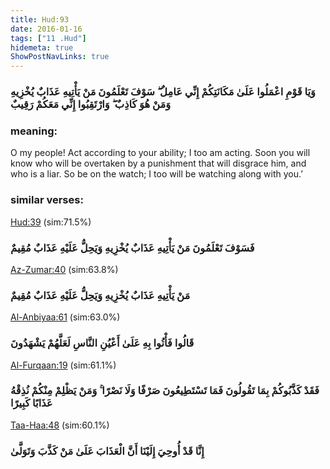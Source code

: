 ```yaml
---
title: Hud:93
date: 2016-01-16
tags: ["11 .Hud"]
hidemeta: true 
ShowPostNavLinks: true 
---
```

### وَيَا قَوْمِ اعْمَلُوا عَلَىٰ مَكَانَتِكُمْ إِنِّي عَامِلٌ ۖ سَوْفَ تَعْلَمُونَ مَنْ يَأْتِيهِ عَذَابٌ يُخْزِيهِ وَمَنْ هُوَ كَاذِبٌ ۖ وَارْتَقِبُوا إِنِّي مَعَكُمْ رَقِيبٌ
### meaning: 
O my people! Act according to your ability; I too am acting. Soon you will know who will be overtaken by a punishment that will disgrace him, and who is a liar. So be on the watch; I too will be watching along with you.’
### similar verses: 

[Hud:39](/11/39) (sim:71.5%)

### فَسَوْفَ تَعْلَمُونَ مَنْ يَأْتِيهِ عَذَابٌ يُخْزِيهِ وَيَحِلُّ عَلَيْهِ عَذَابٌ مُقِيمٌ

[Az-Zumar:40](/39/40) (sim:63.8%)

### مَنْ يَأْتِيهِ عَذَابٌ يُخْزِيهِ وَيَحِلُّ عَلَيْهِ عَذَابٌ مُقِيمٌ

[Al-Anbiyaa:61](/21/61) (sim:63.0%)

### قَالُوا فَأْتُوا بِهِ عَلَىٰ أَعْيُنِ النَّاسِ لَعَلَّهُمْ يَشْهَدُونَ

[Al-Furqaan:19](/25/19) (sim:61.1%)

### فَقَدْ كَذَّبُوكُمْ بِمَا تَقُولُونَ فَمَا تَسْتَطِيعُونَ صَرْفًا وَلَا نَصْرًا ۚ وَمَنْ يَظْلِمْ مِنْكُمْ نُذِقْهُ عَذَابًا كَبِيرًا

[Taa-Haa:48](/20/48) (sim:60.1%)

### إِنَّا قَدْ أُوحِيَ إِلَيْنَا أَنَّ الْعَذَابَ عَلَىٰ مَنْ كَذَّبَ وَتَوَلَّىٰ
